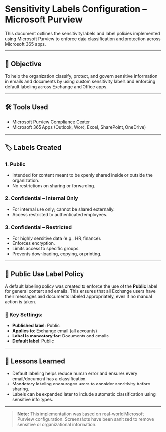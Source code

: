 # Sensitivity Labels Configuration – Microsoft Purview

This document outlines the sensitivity labels and label policies implemented using Microsoft Purview to enforce data classification and protection across Microsoft 365 apps.

---

## 🎯 Objective

To help the organization classify, protect, and govern sensitive information in emails and documents by using custom sensitivity labels and enforcing default labeling across Exchange and Office apps.

---

## 🛠️ Tools Used

- Microsoft Purview Compliance Center  
- Microsoft 365 Apps (Outlook, Word, Excel, SharePoint, OneDrive)

---

## 🏷️ Labels Created

### 1. **Public**
- Intended for content meant to be openly shared inside or outside the organization.
- No restrictions on sharing or forwarding.

### 2. **Confidential – Internal Only**
- For internal use only; cannot be shared externally.
- Access restricted to authenticated employees.

### 3. **Confidential – Restricted**
- For highly sensitive data (e.g., HR, finance).
- Enforces encryption.
- Limits access to specific groups.
- Prevents downloading, copying, or printing.

---

## 📜 Public Use Label Policy

A default labeling policy was created to enforce the use of the **Public** label for general content and emails. This ensures that all Exchange users have their messages and documents labeled appropriately, even if no manual action is taken.

### 🔧 Key Settings:
- **Published label**: Public
- **Applies to**: Exchange email (all accounts)
- **Label is mandatory for**: Documents and emails
- **Default label**: Public

---

## 🧠 Lessons Learned

- Default labeling helps reduce human error and ensures every email/document has a classification.
- Mandatory labeling encourages users to consider sensitivity before sharing.
- Labels can be expanded later to include automatic classification using sensitive info types.

---

> **Note:** This implementation was based on real-world Microsoft Purview configuration. Screenshots have been sanitized to remove sensitive or organizational information.
